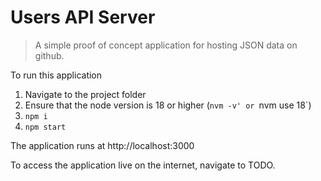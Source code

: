# Users API Server

> A simple proof of concept application for hosting JSON data on github.

To run this application

1. Navigate to the project folder
2. Ensure that the node version is 18 or higher (`nvm -v' or `nvm use 18`)
3. `npm i`
4. `npm start` 

The application runs at http://localhost:3000

To access the application live on the internet, navigate to TODO.
